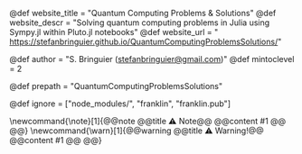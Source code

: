 <!--
Add here global page variables to use throughout your
website.

The website_* must be defined for the RSS to work
-->
@def website_title = "Quantum Computing Problems & Solutions"
@def website_descr = "Solving quantum computing problems in Julia using Sympy.jl within Pluto.jl notebooks"
@def website_url = " https://stefanbringuier.github.io/QuantumComputingProblemsSolutions/"

@def author = "S. Bringuier (stefanbringuier@gmail.com)"
@def mintoclevel = 2

@def prepath = "QuantumComputingProblemsSolutions"


<!--
Add here files or directories that should be ignored by Franklin, otherwise
these files might be copied and, if markdown, processed by Franklin which
you might not want. Indicate directories by ending the name with a `/`.
-->
@def ignore = ["node_modules/", "franklin", "franklin.pub"]

<!--
Add here global latex commands to use throughout your
pages. It can be math commands but does not need to be.
For instance:
* \newcommand{\phrase}{This is a long phrase to copy.}
-->

\newcommand{\note}[1]{@@note @@title ⚠ Note@@ @@content #1 @@ @@}
\newcommand{\warn}[1]{@@warning @@title ⚠ Warning!@@ @@content #1 @@ @@}